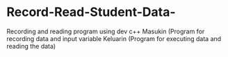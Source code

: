 # Record-Read-Student-Data-
Recording and reading program using dev c++
  Masukin (Program for recording data and input variable
  Keluarin (Program for executing data and reading the data)
